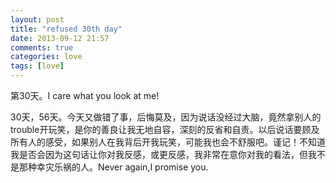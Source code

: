 ```yaml
---
layout: post
title: "refused 30th day"
date: 2013-09-12 21:57
comments: true
categories: love
tags: [love]
---
```

第30天。I care what you look at me!<br>
<!--more-->
30天，56天。今天又做错了事，后悔莫及，因为说话没经过大脑，竟然拿别人的trouble开玩笑，是你的善良让我无地自容，深刻的反省和自责。以后说话要顾及所有人的感受，如果别人在我背后开我玩笑，可能我也会不舒服吧。谨记！不知道我是否会因为这句话让你对我反感，或更反感，我非常在意你对我的看法，但我不是那种幸灾乐祸的人。Never again,I promise you.
